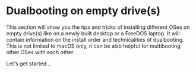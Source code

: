 # Dualbooting on empty drive(s)

This section will show you the tips and tricks of installing different OSes on empty drive(s) like on a newly built desktop or a FreeDOS laptop. It will contain information on the install order and technicalities of dualbooting. This is not limited to macOS only, it can be also helpful for multibooting other OSes with each other.

Let's get started...